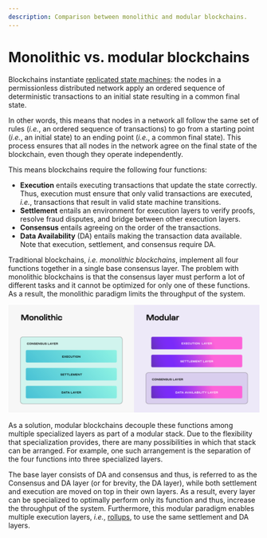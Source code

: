 ```yaml
---
description: Comparison between monolithic and modular blockchains.
---
```


# Monolithic vs. modular blockchains

Blockchains instantiate [replicated state machines](https://dl.acm.org/doi/abs/10.1145/98163.98167):
the nodes in a permissionless distributed network apply an ordered sequence
of deterministic transactions to an initial state resulting in a common
final state.

In other words, this means that nodes in a network all follow
the same set of rules (_i.e._, an ordered sequence of transactions) to go from a
starting point (_i.e._, an initial state) to an ending point
(_i.e._, a common final state). This process ensures that all
nodes in the network agree on the final state
of the blockchain, even though they operate independently.

This means blockchains
require the following four functions:

- **Execution** entails executing transactions that update the state correctly.
  Thus, execution must ensure that only valid transactions are executed, _i.e._,
  transactions that result in valid state machine transitions.
- **Settlement** entails an environment for execution layers to verify proofs,
  resolve fraud disputes, and bridge between other execution layers.
- **Consensus** entails agreeing on the order of the transactions.
- **Data Availability** (DA) entails making the transaction data available.
  Note that execution, settlement, and consensus require DA.

Traditional blockchains, _i.e._ _monolithic blockchains_, implement all four
functions together in a single base consensus layer. The problem with
monolithic blockchains is that the consensus layer must perform a lot of
different tasks and it cannot be optimized for only one of these functions.
As a result, the monolithic paradigm limits the throughput of the system.

![Modular VS Monolithic](https://github.com/celestiaorg/docs/raw/main/public/img/learn/monolithic-modular.png)

As a solution, modular blockchains decouple these functions among
multiple specialized layers as part of a modular stack. Due to the
flexibility that specialization provides, there are many possibilities
in which that stack can be arranged. For example, one such arrangement
is the separation of the four functions into three specialized layers.

The base layer consists of DA and consensus and thus, is referred to
as the Consensus and DA layer (or for brevity, the DA layer), while both
settlement and execution are moved on top in their own layers. As a result,
every layer can be specialized to optimally perform only its function and thus,
increase the throughput of the system. Furthermore, this modular paradigm
enables multiple execution layers, _i.e._,
[rollups](https://vitalik.ca/general/2021/01/05/rollup.html), to use the
same settlement and DA layers.
